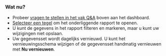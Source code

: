 ### <a name="what-now"></a>Wat nu?
* Probeer [vragen te stellen in het vak Q&A](../power-bi-q-and-a.md) boven aan het dashboard.
* [Selecteer een tegel](../service-dashboard-tiles.md) om het onderliggende rapport te openen.
* U kunt de gegevens in het rapport filteren en markeren, maar u kunt uw wijzigingen niet opslaan.
* Uw gegevensset wordt dagelijks vernieuwd. U kunt het vernieuwingsschema wijzigen of de gegevensset handmatig vernieuwen met **Nu vernieuwen**.


